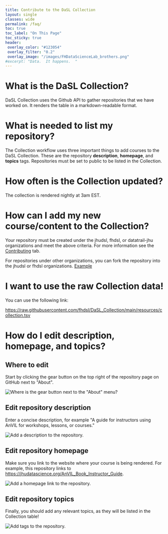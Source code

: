 ```yaml
---
title: Contribute to the DaSL Collection
layout: single
classes: wide
permalink: /faq/
toc: true
toc_label: "On This Page"
toc_sticky: true
header:
 overlay_color: "#123054"
 overlay_filter: "0.2"
 overlay_image: "/images/FHDataScienceLab_brothers.png"
#excerpt: "Data.  It happens.  "
---
```


# What is the DaSL Collection?

DaSL Collection uses the Github API to gather repositories that we have worked on. It renders the table in a markdown-readable format.

# What is needed to list my repository?

The Collection workflow uses three important things to add courses to the DaSL Collection. These are the repository **description**, **homepage**, and **topics** tags. Repositories must be set to public to be listed in the Collection.

# How often is the Collection updated?

The collection is rendered nightly at 3am EST.

# How can I add my new course/content to the Collection?

Your repository must be created under the jhudsl, fhdsl, or datatrail-jhu organizations and meet the above criteria. For more information see the [Contributing](https://hutchdatascience.org/DaSL_Collection/contribute.html) tab.

For repositories under other organizations, you can fork the repository into the jhudsl or fhdsl organizations. [Example](https://github.com/fhdsl/Data-Wrangling)

# I want to use the raw Collection data!

You can use the following link:

<https://raw.githubusercontent.com/fhdsl/DaSL_Collection/main/resources/collection.tsv>

# How do I edit **description**, **homepage**, and **topics**?

## Where to edit

Start by clicking the gear button on the top right of the repository page on GitHub next to "About".

![Where is the `gear` button next to the "About" menu?](https://raw.githubusercontent.com/jhudsl/AnVIL_Template/main/resources/screenshots/repo-about.png)

## Edit repository description

Enter a concise description, for example "A guide for instructors using AnVIL for workshops, lessons, or courses."

![Add a description to the repository.](https://raw.githubusercontent.com/jhudsl/AnVIL_Template/main/resources/screenshots/repo-description.png)

## Edit repository homepage

Make sure you link to the website where your course is being rendered. For example, this repository links to <https://jhudatascience.org/AnVIL_Book_Instructor_Guide>.

![Add a homepage link to the repository.](https://raw.githubusercontent.com/jhudsl/AnVIL_Template/main/resources/screenshots/repo-homepage.png)

## Edit repository topics

Finally, you should add any relevant topics, as they will be listed in the Collection table!

![Add tags to the repository.](https://raw.githubusercontent.com/jhudsl/AnVIL_Template/main/resources/screenshots/repo-tags.png)
